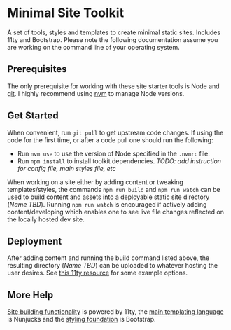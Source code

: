 # Minimal Site Toolkit

A set of tools, styles and templates to create minimal static sites. Includes 11ty and Bootstrap. Please note the following documentation assume you are working on the command line of your operating system.

## Prerequisites
The only prerequisite for working with these site starter tools is Node and [git](https://git-scm.com/). I highly recommend using [nvm](https://github.com/nvm-sh/nvm) to manage Node versions.

## Get Started
When convenient, run `git pull` to get upstream code changes. If using the code for the first time, or after a code pull one should run the following:
- Run `nvm use` to use the version of Node specified in the `.nvmrc` file.
- Run `npm install` to install toolkit dependencies.
*TODO: add instruction for config file, main styles file, etc*

When working on a site either by adding content or tweaking templates/styles, the commands `npm run build` and `npm run watch` can be used to build content and assets into a deployable static site directory (*Name TBD*).
Running `npm run watch` is encouraged if actively adding content/developing which enables one to see live file changes reflected on the locally hosted dev site.

## Deployment 
After adding content and running the build command listed above, the resulting directory (*Name TBD*) can be uploaded to whatever hosting the user desires. See [this 11ty resource](https://www.11ty.dev/docs/deployment/) for some example options.

## More Help
[Site building functionality](https://www.11ty.dev/docs/usage/) is powered by 11ty, the [main templating language](https://mozilla.github.io/nunjucks/) is Nunjucks and the [styling foundation](https://getbootstrap.com/docs/5.3/getting-started/introduction/) is Bootstrap.
